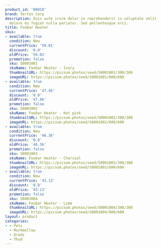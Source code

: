 ```yaml
---
product_id: '00010'
brand: Vertex Corp
description: Duis aute irure dolor in reprehenderit in voluptate velit esse cillum
  dolore eu fugiat nulla pariatur. Sed pellentesque orci.
title: Foobar Heater
skus:
- available: true
  condition: New
  currentPrice: '59.01'
  discount: '0.0'
  oldPrice: '59.01'
  promotion: false
  sku: S0001001
  skuName: Foobar Heater - Ivory
  thumbnailURL: https://picsum.photos/seed/S0001001/300/300
  imageURL: https://picsum.photos/seed/S0001001/600/600
- available: true
  condition: New
  currentPrice: '47.46'
  discount: '0.0'
  oldPrice: '47.46'
  promotion: false
  sku: S0001002
  skuName: Foobar Heater - Hot pink
  thumbnailURL: https://picsum.photos/seed/S0001002/300/300
  imageURL: https://picsum.photos/seed/S0001002/600/600
- available: true
  condition: New
  currentPrice: '46.36'
  discount: '0.0'
  oldPrice: '46.36'
  promotion: false
  sku: S0001003
  skuName: Foobar Heater - Charcoal
  thumbnailURL: https://picsum.photos/seed/S0001003/300/300
  imageURL: https://picsum.photos/seed/S0001003/600/600
- available: true
  condition: New
  currentPrice: '43.13'
  discount: '0.0'
  oldPrice: '43.13'
  promotion: false
  sku: S0001004
  skuName: Foobar Heater - Lime
  thumbnailURL: https://picsum.photos/seed/S0001004/300/300
  imageURL: https://picsum.photos/seed/S0001004/600/600
layout: product
categories:
- - Pets
  - Murkmellow
  - Dredz
  - Thud
---
```

